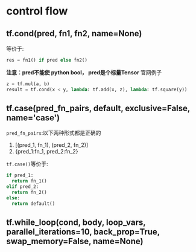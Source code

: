 # control flow

## tf.cond(pred, fn1, fn2, name=None)
等价于:
```python
res = fn1() if pred else fn2()
```
**注意：pred不能使 python bool， pred是个标量Tensor**
官网例子
```python
z = tf.mul(a, b)
result = tf.cond(x < y, lambda: tf.add(x, z), lambda: tf.square(y))
```

## tf.case(pred_fn_pairs, default, exclusive=False, name='case')
`pred_fn_pairs`:以下两种形式都是正确的
1. [(pred_1, fn_1), (pred_2, fn_2)]
2. {pred_1:fn_1, pred_2:fn_2}

`tf.case()`等价于:
```python
if pred_1:
  return fn_1()
elif pred_2:
  return fn_2()
else:
  return default()
```

## tf.while_loop(cond, body, loop_vars, parallel_iterations=10, back_prop=True, swap_memory=False, name=None)
